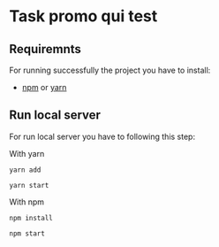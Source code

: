 # Task promo qui test

## Requiremnts

For running successfully the project you have to install:
- [npm](https://nodejs.org/it/download/) or [yarn](https://classic.yarnpkg.com/en/docs/install/#mac-stable)


## Run local server
For run local server you have to following this step:

With yarn
```
yarn add

yarn start
```

With npm
```
npm install 

npm start
```